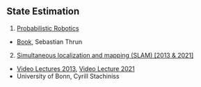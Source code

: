 ## State Estimation
1. [Probabilistic Robotics](./Probablistic_robotics.md)
  - [Book](http://31.42.184.140/main/460000/e68e222acfcb6e1684d1755edd8b0d48/%28Intelligent%20Robotics%20and%20Autonomous%20Agents%29%20Sebastian%20Thrun%2C%20Wolfram%20Burgard%2C%20Dieter%20Fox%20-%20Probabilistic%20Robotics%20%282005%29.pdf), Sebastian Thrun
2. [Simultaneous localization and mapping (SLAM) [2013 & 2021]](./SLAM.md)
  - [Video Lectures 2013](https://www.youtube.com/playlist?list=PLgnQpQtFTOGQrZ4O5QzbIHgl3b1JHimN_), [Video Lecture 2021](https://www.youtube.com/playlist?list=PLgnQpQtFTOGQh_J16IMwDlji18SWQ2PZ6)
  - University of Bonn, Cyrill Stachiniss
